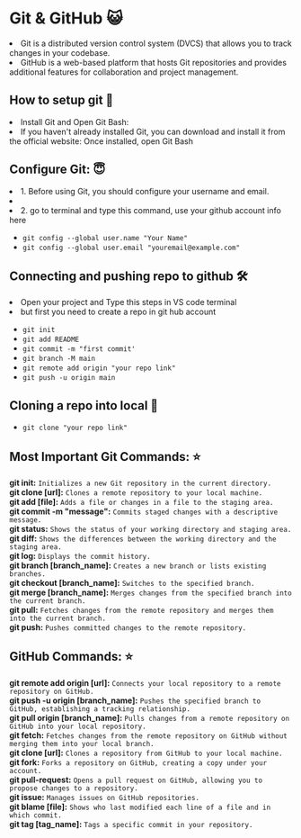 # Git & GitHub 😺
<li> Git is a distributed version control system (DVCS) that allows you to track changes in your codebase. </li>
<li> GitHub is a web-based platform that hosts Git repositories and provides additional features for collaboration and project management. </li>


## How to setup git 🚀
<li>Install Git and Open Git Bash:</li>
<li>If you haven't already installed Git, you can download and install it from the official website: Once installed, open Git Bash</li>

## Configure Git: 😇
<li>1. Before using Git, you should configure your username and email.<li>
<li>2. go to terminal and type this command, use your github account info here</li>

* `git config --global user.name "Your Name"`
* `git config --global user.email "youremail@example.com"`
  
## Connecting and pushing repo to github 🛠️
<li>Open your project and Type this steps in VS code terminal</li>
<li>but first you need to create a repo in git hub account</li>

* `git init` <br>
* `git add README` <br>
* `git commit -m "first commit'`
* `git branch -M main`
* `git remote add origin "your repo link"`
* `git push -u origin main`

## Cloning a repo into local 👬

* `git clone "your repo link"`

## Most Important Git Commands: ⭐
**git init:** `Initializes a new Git repository in the current directory.`<br>
**git clone [url]:** `Clones a remote repository to your local machine.`<br>
**git add [file]:** `Adds a file or changes in a file to the staging area.`<br>
**git commit -m "message":** `Commits staged changes with a descriptive message.`<br>
**git status:** `Shows the status of your working directory and staging area.`<br>
**git diff:** `Shows the differences between the working directory and the staging area.`<br>
**git log:** `Displays the commit history.`<br>
**git branch [branch_name]:** `Creates a new branch or lists existing branches.`<br>
**git checkout [branch_name]:** `Switches to the specified branch.`<br>
**git merge [branch_name]:** `Merges changes from the specified branch into the current branch.`<br>
**git pull:** `Fetches changes from the remote repository and merges them into the current branch.`<br>
**git push:** `Pushes committed changes to the remote repository.`<br>

## GitHub Commands: ⭐
**git remote add origin [url]:** `Connects your local repository to a remote repository on GitHub.`<br>
**git push -u origin [branch_name]:** `Pushes the specified branch to GitHub, establishing a tracking relationship.`<br>
**git pull origin [branch_name]:** `Pulls changes from a remote repository on GitHub into your local repository.`<br>
**git fetch:** `Fetches changes from the remote repository on GitHub without merging them into your local branch.`<br>
**git clone [url]:** `Clones a repository from GitHub to your local machine.`<br>
**git fork:** `Forks a repository on GitHub, creating a copy under your account.`<br>
**git pull-request:** `Opens a pull request on GitHub, allowing you to propose changes to a repository.`<br>
**git issue:** `Manages issues on GitHub repositories.`<br>
**git blame [file]:** `Shows who last modified each line of a file and in which commit.`<br>
**git tag [tag_name]:** `Tags a specific commit in your repository.`<br>


